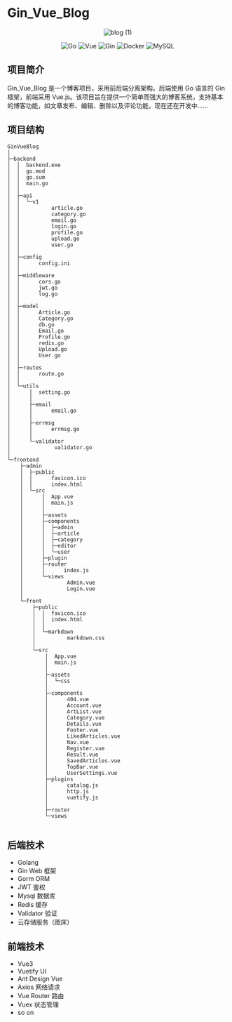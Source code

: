 # Gin_Vue_Blog



<p align="center">
  <img src="https://github.com/user-attachments/assets/0b249525-d8e5-47c6-af8f-43f5e856470e" style="max-width=250px max-height=250px" alt="blog (1)">


</p>

<p align="center">
  <img src="https://img.shields.io/badge/Language-Go-blue" alt="Go">
  <img src="https://img.shields.io/badge/Frontend-Vue-green" alt="Vue">
  <img src="https://img.shields.io/badge/Backend-Gin-orange" alt="Gin">
  <img src="https://img.shields.io/badge/Tool-Docker-blue" alt="Docker">
  <img src="https://img.shields.io/badge/Database-MySQL-pink" alt="MySQL">
</p>

## 项目简介

Gin_Vue_Blog 是一个博客项目，采用前后端分离架构。后端使用 Go 语言的 Gin 框架，前端采用 Vue.js。该项目旨在提供一个简单而强大的博客系统，支持基本的博客功能，如文章发布、编辑、删除以及评论功能，现在还在开发中......

## 项目结构
```
GinVueBlog
│  
├─backend
│  │  backend.exe
│  │  go.mod
│  │  go.sum
│  │  main.go
│  │  
│  ├─api
│  │  └─v1
│  │          article.go
│  │          category.go
│  │          email.go
│  │          login.go
│  │          profile.go
│  │          upload.go
│  │          user.go
│  │          
│  ├─config
│  │      config.ini
│  │      
│  ├─middleware
│  │      cors.go
│  │      jwt.go
│  │      log.go
│  │      
│  ├─model
│  │      Article.go
│  │      Category.go
│  │      db.go
│  │      Email.go
│  │      Profile.go
│  │      redis.go
│  │      Upload.go
│  │      User.go
│  │      
│  ├─routes
│  │      route.go
│  │      
│  └─utils
│      │  setting.go
│      │  
│      ├─email
│      │      email.go
│      │      
│      ├─errmsg
│      │      errmsg.go
│      │      
│      └─validator
│              validator.go
│              
└─frontend
    ├─admin
    │  ├─public
    │  │      favicon.ico
    │  │      index.html
    │  └─src
    │      │  App.vue
    │      │  main.js
    │      │  
    │      ├─assets        
    │      ├─components
    │      │  ├─admin
    │      │  ├─article
    │      │  ├─category  
    │      │  ├─editor   
    │      │  └─user      
    │      ├─plugin    
    │      ├─router
    │      │      index.js  
    │      └─views
    │              Admin.vue
    │              Login.vue
    │              
    └─front
        ├─public
        │  │  favicon.ico
        │  │  index.html
        │  │  
        │  └─markdown
        │          markdown.css
        │          
        └─src
            │  App.vue
            │  main.js
            │  
            ├─assets
            │  └─css
            │          
            ├─components
            │      404.vue
            │      Account.vue
            │      ArtList.vue
            │      Category.vue
            │      Details.vue
            │      Footer.vue
            │      LikedArticles.vue
            │      Nav.vue
            │      Register.vue
            │      Result.vue
            │      SavedArticles.vue
            │      TopBar.vue
            │      UserSettings.vue
            ├─plugins
            │      catalog.js
            │      http.js
            │      vuetify.js
            │      
            ├─router  
            └─views
                    

```
## 后端技术
- Golang 
- Gin Web 框架
- Gorm ORM
- JWT 鉴权
- Mysql 数据库
- Redis 缓存
- Validator 验证
- 云存储服务（图床）
## 前端技术 

- Vue3
- Vuetify UI
- Ant Design Vue
- Axios 网络请求
- Vue Router 路由
- Vuex 状态管理
- so on
